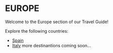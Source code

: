 # EUROPE

Welcome to the Europe section of our Travel Guide!

Explore the following countries:
- [Spain](Spain/README.md)
- [Italy](./italy/README.md)
more destinantions coming soon...